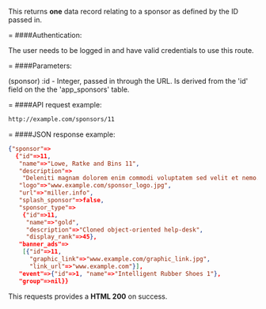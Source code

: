 <!-- --- title: GET /sponsors/:id -->

This returns **one** data record relating to a sponsor as defined by the ID passed in.

=
####Authentication:

The user needs to be logged in and have valid credentials to use this route.

=
####Parameters:

(sponsor) :id - Integer, passed in through the URL. Is derived from the 'id' field on the the 'app_sponsors' table.

=
####API request example:
```html
http://example.com/sponsors/11
```

=
####JSON response example:

```json
{"sponsor"=>
  {"id"=>11,
   "name"=>"Lowe, Ratke and Bins 11",
   "description"=>
    "Deleniti magnam dolorem enim commodi voluptatem sed velit et nemo.",
   "logo"=>"www.example.com/sponsor_logo.jpg",
   "url"=>"miller.info",
   "splash_sponsor"=>false,
   "sponsor_type"=>
    {"id"=>11,
     "name"=>"gold",
     "description"=>"Cloned object-oriented help-desk",
     "display_rank"=>45},
   "banner_ads"=>
    [{"id"=>11,
      "graphic_link"=>"www.example.com/graphic_link.jpg",
      "link_url"=>"www.example.com"}],
   "event"=>{"id"=>1, "name"=>"Intelligent Rubber Shoes 1"},
   "group"=>nil}}
```

This requests provides a <strong>HTML 200</strong> on success.